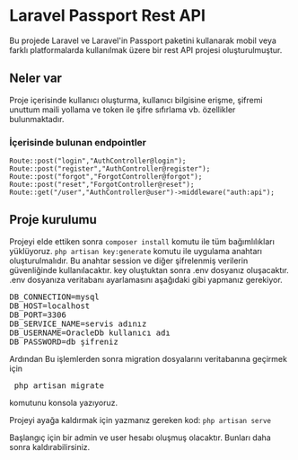 # Laravel Passport Rest API 

Bu projede Laravel ve Laravel'in Passport paketini kullanarak mobil veya farklı platformalarda kullanılmak üzere bir rest API projesi oluşturulmuştur.

## Neler var

Proje içerisinde kullanıcı oluşturma, kullanıcı bilgisine erişme, şifremi unuttum maili yollama ve token ile şifre sıfırlama vb. özellikler bulunmaktadır.
### İçerisinde bulunan endpointler
`Route::post("login","AuthController@login");
Route::post("register","AuthController@register");
Route::post("forgot","ForgotController@forgot");
Route::post("reset","ForgotController@reset");
Route::get("/user","AuthController@user")->middleware("auth:api");
` 
## Proje kurulumu
Projeyi elde ettiken sonra `composer install` komutu ile tüm bağımlılıkları yüklüyoruz.
`php artisan key:generate` komutu ile uygulama anahtarı oluşturulmalıdır.
Bu anahtar session ve diğer şifrelenmiş verilerin güvenliğinde kullanılacaktır.
key oluştuktan sonra .env dosyanız oluşacaktır.
.env dosyanıza veritabanı ayarlamasını aşağıdaki gibi yapmanız gerekiyor.

<pre>
DB_CONNECTION=mysql
DB_HOST=localhost
DB_PORT=3306
DB_SERVICE_NAME=servis adınız
DB_USERNAME=OracleDb kullanıcı adı
DB_PASSWORD=db şifreniz
</pre>
Ardından
Bu işlemlerden sonra migration dosyalarını veritabanına geçirmek için
<pre> php artisan migrate 
</pre> komutunu konsola yazıyoruz.

Projeyi ayağa kaldırmak için yazmanız gereken kod: `php artisan serve`

Başlangıç için bir admin ve user hesabı oluşmuş olacaktır. Bunları daha sonra kaldırabilirsiniz.
